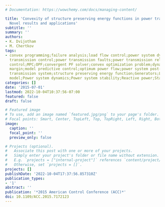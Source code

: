 ```yaml
---
# Documentation: https://wowchemy.com/docs/managing-content/

title: 'Convexity of structure preserving energy functions in power transmission:
  Novel results and applications'
subtitle: ''
summary: ''
authors:
- K. Dvijotham
- M. Chertkov
tags:
- convex programming;failure analysis;load flow control;power system dynamic stability;power
  transmission control;power transmission faults;power transmission reliability;predictive
  control;MPC;OPF;convergent PF solver;convex optimization problem;dynamic stability
  margin;model predictive control;optimum power flow;power system post-fault dynamics;power
  transmission system;structure preserving energy function;Generators;Load modeling;Mathematical
  model;Power system dynamics;Power system stability;Reactive power;Stability analysis
categories: []
date: '2015-07-01'
lastmod: 2022-10-04T10:37:56-07:00
featured: false
draft: false

# Featured image
# To use, add an image named `featured.jpg/png` to your page's folder.
# Focal points: Smart, Center, TopLeft, Top, TopRight, Left, Right, BottomLeft, Bottom, BottomRight.
image:
  caption: ''
  focal_point: ''
  preview_only: false

# Projects (optional).
#   Associate this post with one or more of your projects.
#   Simply enter your project's folder or file name without extension.
#   E.g. `projects = ["internal-project"]` references `content/project/deep-learning/index.md`.
#   Otherwise, set `projects = []`.
projects: []
publishDate: '2022-10-04T17:37:56.857310Z'
publication_types:
- '1'
abstract: ''
publication: '*2015 American Control Conference (ACC)*'
doi: 10.1109/ACC.2015.7172123
---
```

